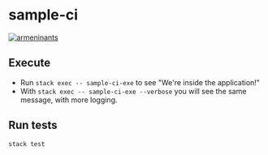 # sample-ci

[![armeninants](https://circleci.com/gh/armeninants/sample-ci.svg?style=shield)](https://circleci.com/gh/circleci/circleci-docs)


## Execute  

* Run `stack exec -- sample-ci-exe` to see "We're inside the application!"
* With `stack exec -- sample-ci-exe --verbose` you will see the same message, with more logging.

## Run tests

`stack test`
